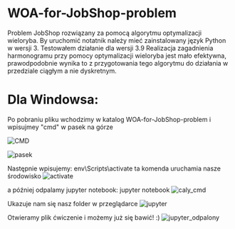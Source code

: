 # WOA-for-JobShop-problem
Problem JobShop rozwiązany za pomocą algorytmu optymalizacji wieloryba.
By uruchomić notatnik należy mieć zainstalowany język Python w wersji 3. Testowałem działanie dla wersji 3.9
Realizacja zagadnienia harmonogramu przy pomocy optymalizacji wieloryba jest mało efektywna, prawodpodobnie wynika to z przygotowania tego algorytmu do działania w przedziale ciągłym a nie dyskretnym.

# Dla Windowsa:
Po pobraniu pliku wchodzimy w katalog WOA-for-JobShop-problem i wpisujmey "cmd" w pasek na górze

![CMD](https://user-images.githubusercontent.com/60005634/218346708-cdd0eeec-f435-4d6b-9134-1dc15ba7aac2.PNG)

![pasek](https://user-images.githubusercontent.com/60005634/218346722-8d005055-b6fc-4e68-9524-5471378b9604.PNG)

Następnie wpisujemy:
env\Scripts\activate
ta komenda uruchamia nasze środowisko
![activate](https://user-images.githubusercontent.com/60005634/218346765-c26c2c74-45f0-4a1f-ac5f-c012c177a436.PNG)

a później odpalamy jupyter notebook:
jupyter notebook
![caly_cmd](https://user-images.githubusercontent.com/60005634/218346780-4bcb8704-90b8-4998-b71e-57e80c2bf702.PNG)


Ukazuje nam się nasz folder w przeglądarce
![jupyter](https://user-images.githubusercontent.com/60005634/218346799-9e8b2d47-20ae-4a35-b58b-5498ef1877a1.PNG)


Otwieramy plik ćwiczenie i możemy już się bawić! :)
![jupyter_odpalony](https://user-images.githubusercontent.com/60005634/218346818-407647f5-3e84-4c9a-bbbe-83367eb0cc67.PNG)
